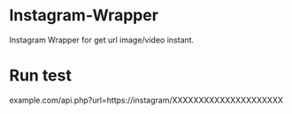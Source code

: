 # Instagram-Wrapper

Instagram Wrapper for get url image/video instant.

# Run test

example.com/api.php?url=https://instagram/XXXXXXXXXXXXXXXXXXXXX

